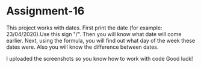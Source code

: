 # Assignment-16

This project works with dates. First print the date (for example: 23/04/2020).Use this sign "/". Then you will know what date will come earlier. Next, using the formula, you will find out what day of the week these dates were. Also you will know the difference between dates.

I uploaded the screenshots so you know how to work with code Good luck!
